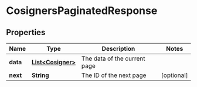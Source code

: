 

# CosignersPaginatedResponse


## Properties

| Name | Type | Description | Notes |
|------------ | ------------- | ------------- | -------------|
|**data** | [**List&lt;Cosigner&gt;**](Cosigner.md) | The data of the current page |  |
|**next** | **String** | The ID of the next page |  [optional] |



